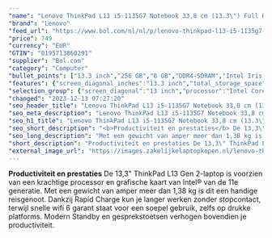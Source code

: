 ```yaml
---
"name": "Lenovo ThinkPad L13 i5-1135G7 Notebook 33,8 cm (13.3\") Full HD Intel® Core™ i5 8 GB DDR4-SDRAM 256 GB SSD Wi-Fi 6 (802.11ax) Windows 10 Pro Zwart"
"brand": "Lenovo"
"feed_url": "https://www.bol.com/nl/nl/p/lenovo-thinkpad-l13-i5-1135g7-notebook-33-8-cm-full-hd-intel-core-i5-8-gb-ddr4-sdram-256-gb-ssd-wi-fi-6-windows-10-pro-zwart/9300000034748164"
"price": 749
"currency": "EUR"
"GTIN": "0195713860291"
"supplier": "Bol.com"
"category": "Computer"
"bullet_points": ["13.3 inch","256 GB","8 GB","DDR4-SDRAM","Intel Iris Xe Graphics","Windows"]
"features": {"screen_diagonal_inches":"13.3 inch","total_storage_space":"256 GB","memory_size":"8 GB","memory_type":"DDR4-SDRAM","graphics_card":"Intel Iris Xe Graphics","operating_system":"Windows"}
"selection_group": {"screen_diagonal":"13 inch","processor":"Intel Core i5","changed_price_past_3_days":false,"product_family":"Thinkpad"}
"changed": "2023-12-13 07:27:20"
"seo_header_title": "Lenovo ThinkPad L13 i5-1135G7 Notebook 33,8 cm (13.3\") Full HD Intel® Core™ i5 8 GB DDR4-SDRAM 256 GB SSD Wi-Fi 6 (802.11ax) Windows 10 Pro Zwart"
"seo_meta_description": "Lenovo ThinkPad L13 i5-1135G7 Notebook 33,8 cm (13.3\") Full HD Intel® Core™ i5 8 GB DDR4-SDRAM 256 GB SSD Wi-Fi 6 (802.11ax) Windows 10 Pro Zwart"
"seo_h1_title": "Lenovo ThinkPad L13 i5-1135G7 Notebook 33,8 cm (13.3\") Full HD Intel® Core™ i5 8 GB DDR4-SDRAM 256 GB SSD Wi-Fi 6 (802.11ax) Windows 10 Pro Zwart"
"seo_short_description": "<b>Productiviteit en prestaties</b> De 13,3\" ThinkPad L13 Gen 2-laptop is voorzien van een krachtige processor en grafische kaart van Intel® van de 11e generatie."
"seo_long_description": "Met een gewicht van amper meer dan 1,38 kg is dit een handige reisgenoot. Dankzij Rapid Charge kun je langer werken zonder stopcontact, terwijl snelle wifi 6 garant staat voor een soepel gebruik, zelfs op drukke platforms. Modern Standby en gesprekstoetsen verhogen bovendien je productiviteit."
"short_description": "Productiviteit en prestaties De 13,3\" ThinkPad L13 Gen 2-laptop is voorzien van een krachtige processor en grafische kaart van Intel® van de 11e generatie. Met een gewicht van amper meer dan 1,38 kg is dit een handige reisgenoot. Dankzij Rapid Charge kun je langer werken zonder stopcontact, terwijl snelle wifi 6 garant staat voor een soepel gebruik, zelfs op drukke platforms. Modern Standby en gesprekstoetsen verhogen bovendien je productiviteit."
"external_image_url": "https://images.zakelijkelaptopkopen.nl/lenovo-thinkpad-l13-i5-1135g7-notebook-33-8-cm-full-hd-intel-core-i5-8-gb-ddr4-sdram-256-gb-ssd-wi-fi-6-windows-10-pro-zwart.webp"
---
```


<b>Productiviteit en prestaties</b> De 13,3" ThinkPad L13 Gen 2-laptop is voorzien van een krachtige processor en grafische kaart van Intel® van de 11e generatie. Met een gewicht van amper meer dan 1,38 kg is dit een handige reisgenoot. Dankzij Rapid Charge kun je langer werken zonder stopcontact, terwijl snelle wifi 6 garant staat voor een soepel gebruik, zelfs op drukke platforms. Modern Standby en gesprekstoetsen verhogen bovendien je productiviteit.